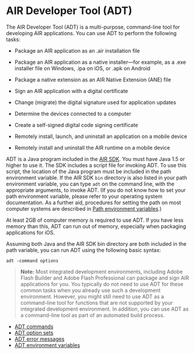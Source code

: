 # AIR Developer Tool (ADT)

The AIR Developer Tool (ADT) is a multi-purpose, command-line tool for
developing AIR applications. You can use ADT to perform the following tasks:

- Package an AIR application as an .air installation file

- Package an AIR application as a native installer—for example, as a .exe
  installer file on Windows, .ipa on iOS, or .apk on Android

- Package a native extension as an AIR Native Extension (ANE) file

- Sign an AIR application with a digital certificate

- Change (migrate) the digital signature used for application updates

- Determine the devices connected to a computer

- Create a self-signed digital code signing certificate

- Remotely install, launch, and uninstall an application on a mobile device

- Remotely install and uninstall the AIR runtime on a mobile device

ADT is a Java program included in the [AIR SDK](https://airsdk.harman.com/). You
must have Java 1.5 or higher to use it. The SDK includes a script file for
invoking ADT. To use this script, the location of the Java program must be
included in the path environment variable. If the AIR SDK `bin` directory is
also listed in your path environment variable, you can type `adt` on the command
line, with the appropriate arguments, to invoke ADT. (If you do not know how to
set your path environment variable, please refer to your operating system
documentation. As a further aid, procedures for setting the path on most
computer systems are described in
[Path environment variables](WSfffb011ac560372f-71994050128cca87097-8000.html).)

At least 2GB of computer memory is required to use ADT. If you have less memory
than this, ADT can run out of memory, especially when packaging applications for
iOS.

Assuming both Java and the AIR SDK bin directory are both included in the path
variable, you can run ADT using the following basic syntax:

    adt -command options

> **Note:** Most integrated development environments, including Adobe Flash
> Builder and Adobe Flash Professional can package and sign AIR applications for
> you. You typically do not need to use ADT for these common tasks when you
> already use such a development environment. However, you might still need to
> use ADT as a command-line tool for functions that are not supported by your
> integrated development environment. In addition, you can use ADT as a
> command-line tool as part of an automated build process.

- [ADT commands](WS901d38e593cd1bac1e63e3d128fc240122-8000.html)
- [ADT option sets](WS901d38e593cd1bac1e63e3d128fc240122-7ff3.html)
- [ADT error messages](WSBE9908A0-8E3A-4329-8ABD-12F2A19AB5E9.html)
- [ADT environment variables](WS901d38e593cd1bac1e63e3d129cf8c19f1-8000.html)
